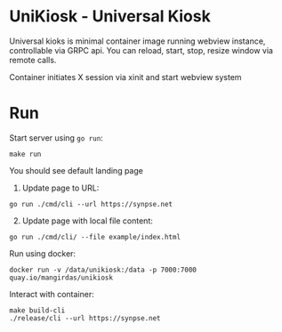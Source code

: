 # UniKiosk - Universal Kiosk

Universal kioks is minimal container image running webview instance,
controllable via GRPC api. You can reload, start, stop, resize window 
via remote calls.

Container initiates X session via xinit and start webview system


# Run

Start server using `go run`:
```
make run
```

You should see default landing page

1. Update page to URL:

```
go run ./cmd/cli --url https://synpse.net
```

2. Update page with local file content:

```
go run ./cmd/cli/ --file example/index.html
```

Run using docker:
```
docker run -v /data/unikiosk:/data -p 7000:7000 quay.io/mangirdas/unikiosk 
```

Interact with container:
```
make build-cli
./release/cli --url https://synpse.net
```